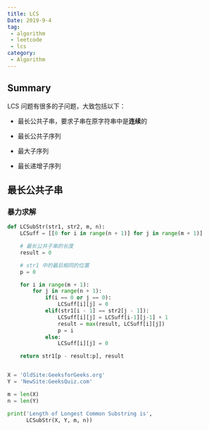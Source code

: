 ```yaml
---
title: LCS
Date: 2019-9-4
tag:
 - algorithm
 - leetcode
 - lcs
category:
 - Algorithm
---
```


## Summary

LCS 问题有很多的子问题，大致包括以下：

- 最长公共子串，要求子串在原字符串中是**连续**的

- 最长公共子序列

- 最大子序列

- 最长递增子序列

## 最长公共子串


### 暴力求解

```py
def LCSubStr(str1, str2, m, n):
    LCSuff = [[0 for i in range(n + 1)] for j in range(m + 1)]

    # 最长公共子串的长度
    result = 0

    # str1 中的最后相同的位置
    p = 0

    for i in range(m + 1):
        for j in range(n + 1):
            if(i == 0 or j == 0):
                LCSuff[i][j] = 0
            elif(str1[i - 1] == str2[j - 1]):
                LCSuff[i][j] = LCSuff[i-1][j-1] + 1
                result = max(result, LCSuff[i][j])
                p = i
            else:
                LCSuff[i][j] = 0

    return str1[p - result:p], result


X = 'OldSite:GeeksforGeeks.org'
Y = 'NewSite:GeeksQuiz.com'

m = len(X)
n = len(Y)

print('Length of Longest Common Substring is',
      LCSubStr(X, Y, m, n))
```
